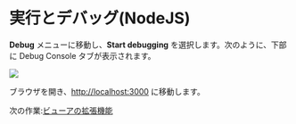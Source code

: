 # 実行とデバッグ(NodeJS)

**Debug** メニューに移動し、**Start debugging** を選択します。次のように、下部に Debug Console タブが表示されます。

![](_media/nodejs/vs_code_debug.png) 

ブラウザを開き、[http://localhost:3000](http://localhost:3000) に移動します。

次の作業:[ビューアの拡張機能](tutorials/extensions)